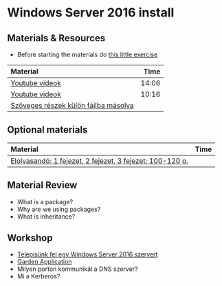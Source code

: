 # Windows Server 2016 install

## Materials & Resources

- Before starting the materials do [this little exercise](before/java.md)

| Material                                                                                                            |  Time |
| :------------------------------------------------------------------------------------------------------------------ | ----: |
| [Youtube videok](https://www.youtube.com/watch?v=i2ghIckPZfE)                     | 14:06 |
| [Youtube videok](https://www.youtube.com/watch?v=PHden2Po8YU)                    | 10:16 |
| [Szöveges részek külön fájlba másolva](https://docs.oracle.com/javase/tutorial/java/javaOO/accesscontrol.html) | 

## Optional materials

| Material                                                                                              |  Time |
| :---------------------------------------------------------------------------------------------------- | ----: |
| [Elolvasandó: 1 fejezet, 2 fejezet, 3 fejezet: 100-120 o.](https://docs.oracle.com/javase/tutorial/java/javaOO/accesscontrol.html) |      

## Material Review

- What is a package?
  <!--
    A package can be defined as a grouping of related classes providing access
    protection and namespace management. Pretty much a directory with the
    grouped class files.
  -->
- Why are we using packages?
  <!--
    Packages are used in Java in order to prevent naming conflicts, to control
    access, to make searching/locating and usage easier of classes.
  -->
- What is inheritance?
  

## Workshop

- [Telepísünk fel egy Windows Server 2016 szervert](green-fox/java.md)
- [Garden Application](garden-app/README.md)
- Milyen porton kommunikál a DNS szerver?
- Mi a Kerberos? 